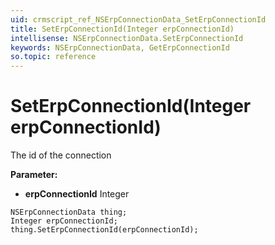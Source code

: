 ```yaml
---
uid: crmscript_ref_NSErpConnectionData_SetErpConnectionId
title: SetErpConnectionId(Integer erpConnectionId)
intellisense: NSErpConnectionData.SetErpConnectionId
keywords: NSErpConnectionData, GetErpConnectionId
so.topic: reference
---
```


# SetErpConnectionId(Integer erpConnectionId)

The id of the connection

**Parameter:** 
* **erpConnectionId** Integer

```crmscript
NSErpConnectionData thing;
Integer erpConnectionId;
thing.SetErpConnectionId(erpConnectionId);
```

